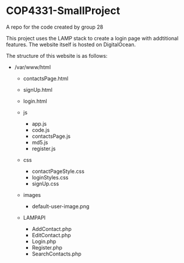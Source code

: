 # COP4331-SmallProject
A repo for the code created by group 28

This project uses the LAMP stack to create a login page with addtitional features.
The website itself is hosted on DigitalOcean.

The structure of this website is as follows:
- /var/www/html
  
  - contactsPage.html
  - signUp.html
  - login.html
  
  - js
    - app.js
    - code.js
    - contactsPage.js
    - md5.js
    - register.js
  - css
    - contactPageStyle.css
    - loginStyles.css
    - signUp.css
  - images
    - default-user-image.png
  - LAMPAPI
    - AddContact.php
    - EditContact.php
    - Login.php
    - Register.php
    - SearchContacts.php
    
